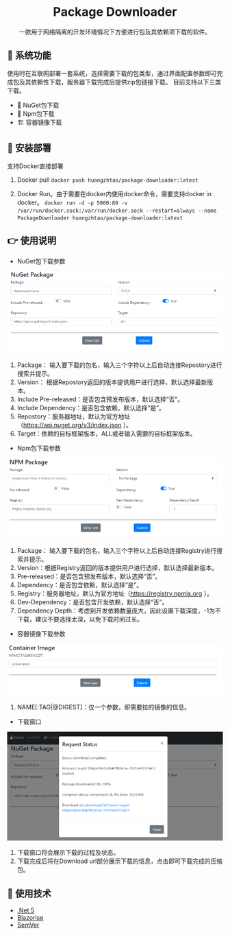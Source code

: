 <h1 align="center">Package Downloader</h1>
<div align="center">
一款用于网络隔离的开发环境情况下方便进行包及其依赖项下载的软件。
</div>


## 🔨 系统功能

使用时在互联网部署一套系统，选择需要下载的包类型，通过界面配置参数即可完成包及其依赖性下载，服务器下载完成后提供zip包链接下载。
目前支持以下三类下载。

- 🎁 NuGet包下载
- 💎 Npm包下载
- 🏗️ 容器镜像下载

## 📌 安装部署

支持Docker直接部署

1. Docker pull
`docker push huangzhtao/package-downloader:latest`

2. Docker Run。由于需要在docker内使用docker命令，需要支持docker in docker。
`docker run -d -p 5000:80 -v /var/run/docker.sock:/var/run/docker.sock --restart=always --name PackageDownloader huangzhtao/package-downloader:latest`

## 👉 使用说明

- NuGet包下载参数

![image](https://raw.githubusercontent.com/huangzhtao/PackageDownloader/main/assets/NuGet.png)

1. Package： 输入要下载的包名，输入三个字符以上后自动连接Repostory进行搜索并提示。
2. Version： 根据Repostory返回的版本提供用户进行选择，默认选择最新版本。
3. Include Pre-released：是否包含预发布版本，默认选择“否”。
4. Include Dependency：是否包含依赖，默认选择“是”。
5. Repostory：服务器地址，默认为官方地址（https://api.nuget.org/v3/index.json ）。
6. Target：依赖的目标框架版本，ALL或者输入需要的目标框架版本。

- Npm包下载参数

![image](https://raw.githubusercontent.com/huangzhtao/PackageDownloader/main/assets/Npm.PNG)

1. Package： 输入要下载的包名，输入三个字符以上后自动连接Registry进行搜索并提示。
2. Version：根据Registry返回的版本提供用户进行选择，默认选择最新版本。
3. Pre-released：是否包含预发布版本，默认选择“否”。
4. Dependency：是否包含依赖，默认选择“是”。
5. Registry：服务器地址，默认为官方地址（https://registry.npmjs.org ）。
6. Dev-Dependency：是否包含开发依赖，默认选择“否”。
7. Dependency Depth：考虑到开发依赖数量庞大，因此设置下载深度，-1为不下载，建议不要选择太深，以免下载时间过长。

- 容器镜像下载参数

![image](https://raw.githubusercontent.com/huangzhtao/PackageDownloader/main/assets/Container.PNG)

1. NAME[:TAG|@DIGEST]：仅一个参数，即需要拉的镜像的信息。

- 下载窗口

![image](https://raw.githubusercontent.com/huangzhtao/PackageDownloader/main/assets/Download.PNG)

1. 下载窗口将会展示下载的过程及状态。
2. 下载完成后将在Download url部分展示下载的信息，点击即可下载完成的压缩包。

## 🔗 使用技术

- [.Net 5](https://dotnet.microsoft.com/download/dotnet/5.0)
- [Blazorise](https://github.com/stsrki/Blazorise)
- [SemVer](https://github.com/adamreeve/semver.net)

